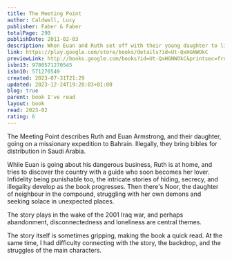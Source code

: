 ```yaml
---  
title: The Meeting Point  
author: Caldwell, Lucy  
publisher: Faber & Faber  
totalPage: 290  
publishDate: 2011-02-03  
description: When Euan and Ruth set off with their young daughter to live in Bahrain, it is meant to be an experience and adventure they will cherish. But on the night they arrive, Ruth discovers the truth behind the missionary work Euan has planned and feels her world start to crumble. Far from home, and with events spiralling towards war in nearby Iraq, she starts to question her faith - in Euan, in their marriage and in all she has held dear. With Euan so often away, she is confined to their guarded compound with her neighbours and, in particular, Noor, a troubled teenager recently returned to Bahrain to live with her father. Confronted by temptations and doubt, each must make choices that could change all of their lives for ever. Compelling, passionate and deeply resonant, The Meeting Point is a novel about idealism and innocence, about the unexpected turns life can take and the dangers and chances that await us.  
link: https://play.google.com/store/books/details?id=Ut-QxHGNWOkC  
previewLink: http://books.google.com/books?id=Ut-QxHGNWOkC&printsec=frontcover&dq=Lucy+Caldwell,+The+Meeting+Point&hl=&as_pt=BOOKS&cd=1&source=gbs_api  
isbn13: 9780571270545  
isbn10: 571270549  
created: 2023-07-31T21:29  
updated: 2023-12-24T19:20:03+01:00  
blog: true  
parent: book I've read  
layout: book  
read: 2023-02  
rating: 6  
---  
```

  
The Meeting Point describes Ruth and Euan Armstrong, and their daughter, going on a missionary expedition to Bahrain. Illegally, they bring bibles for distribution in Saudi Arabia.  
  
While Euan is going about his dangerous business, Ruth is at home, and tries to discover the country with a guide who soon becomes her lover. Infidelity being punishable too, the intricate stories of hiding, secrecy, and illegality develop as the book progresses.  Then there's Noor, the daughter of neighbour in the compound, struggling with her own demons and seeking solace in unexpected places.  
  
The story plays in the wake of the 2001 Iraq war, and perhaps abandonment, disconnectedness and loneliness are central themes.    
  
The story itself is sometimes gripping, making the book a quick read.  At the same time, I had difficulty connecting with the story, the backdrop, and the struggles of the main characters. 